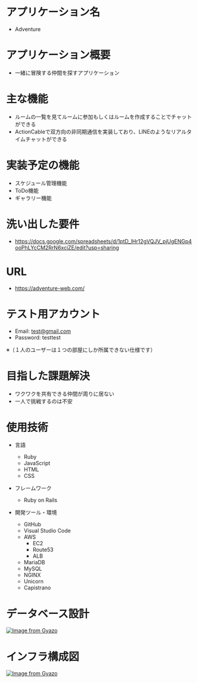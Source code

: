 # アプリケーション名	
- Adventure

# アプリケーション概要
- 一緒に冒険する仲間を探すアプリケーション

# 主な機能
- ルームの一覧を見てルームに参加もしくはルームを作成することでチャットができる
- ActionCableで双方向の非同期通信を実装しており、LINEのようなリアルタイムチャットができる

# 実装予定の機能
- スケジュール管理機能
- ToDo機能
- ギャラリー機能

# 洗い出した要件
- https://docs.google.com/spreadsheets/d/1ptD_lHr12gVQJV_pjUgENGp4ooPhLYcCM2RrN6xcjZE/edit?usp=sharing


# URL
- https://adventure-web.com/

# テスト用アカウント	
- Email: test@gmail.com
- Password: testtest

※（１人のユーザーは１つの部屋にしか所属できない仕様です）

# 目指した課題解決
- ワクワクを共有できる仲間が周りに居ない
- 一人で挑戦するのは不安

# 使用技術
- 言語
  - Ruby
  - JavaScript
  - HTML
  - CSS

- フレームワーク
  - Ruby on Rails

- 開発ツール・環境
  - GitHub
  - Visual Studio Code
  - AWS
    - EC2
    - Route53
    - ALB
  - MariaDB
  - MySQL
  - NGINX
  - Unicorn
  - Capistrano


# データベース設計
[![Image from Gyazo](https://i.gyazo.com/a56a6d276aac6a85d68b156c8cf9469f.png)](https://gyazo.com/a56a6d276aac6a85d68b156c8cf9469f)

# インフラ構成図
[![Image from Gyazo](https://i.gyazo.com/4eb6c93862c2bfd25d89e9208da579b2.jpg)](https://gyazo.com/4eb6c93862c2bfd25d89e9208da579b2)